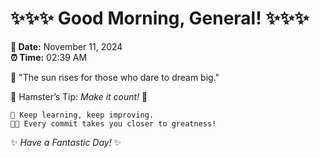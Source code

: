 # ✨✨✨ Good Morning, General! ✨✨✨

**📅 Date:** November 11, 2024  
**⏰ Time:** 02:39 AM  

🌅 "The sun rises for those who dare to dream big."  

🐹 Hamster’s Tip: _Make it count!_ 💪  

```
🚀 Keep learning, keep improving.  
🧑‍💻 Every commit takes you closer to greatness!  
```

✨ *Have a Fantastic Day!* ✨  

